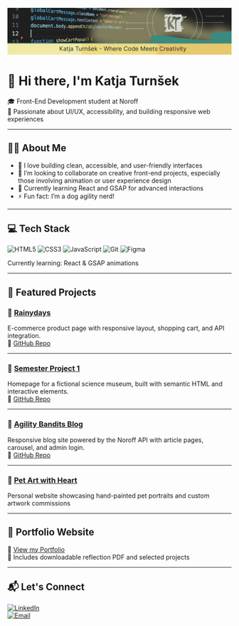 ![Katja Turnšek GitHub Banner](assets/images/katja-turnsek-dev-banner.webp)

# 👋 Hi there, I'm Katja Turnšek

🎓 Front-End Development student at Noroff  
🎨 Passionate about UI/UX, accessibility, and building responsive web experiences

---

## 👩‍💻 About Me

- 💬 I love building clean, accessible, and user-friendly interfaces  
- 👯 I’m looking to collaborate on creative front-end projects, especially those involving animation or user experience design  
- 🌱 Currently learning React and GSAP for advanced interactions  
- ⚡ Fun fact: I’m a dog agility nerd!

---

## 💻 Tech Stack

![HTML5](https://img.shields.io/badge/-HTML5-E34F26?logo=html5&logoColor=fff)
![CSS3](https://img.shields.io/badge/-CSS3-1572B6?logo=css3&logoColor=fff)
![JavaScript](https://img.shields.io/badge/-JavaScript-F7DF1E?logo=javascript&logoColor=000)
![Git](https://img.shields.io/badge/-Git-F05032?logo=git&logoColor=fff)
![Figma](https://img.shields.io/badge/-Figma-000000?logo=figma&logoColor=white)

Currently learning: React & GSAP animations

---

## 🌟 Featured Projects

### 🧥 [Rainydays](https://norofffeu.github.io/html-css-course-assignment-KatjaTurnsek/)
E-commerce product page with responsive layout, shopping cart, and API integration.  
🔗 [GitHub Repo](https://github.com/NoroffFEU/html-css-course-assignment-KatjaTurnsek)

---

### 🧪 [Semester Project 1](https://katjaturnsek.github.io/Semester-project-1/)
Homepage for a fictional science museum, built with semantic HTML and interactive elements.  
🔗 [GitHub Repo](https://github.com/KatjaTurnsek/Semester-project-1)

---

### 🐶 [Agility Bandits Blog](https://agilitybandits-centre.netlify.app)
Responsive blog site powered by the Noroff API with article pages, carousel, and admin login.  
🔗 [GitHub Repo](https://github.com/NoroffFEU/FED1-PE1-KatjaTurnsek)

---

### 🎨 [Pet Art with Heart](https://www.pet-art.net)
Personal website showcasing hand-painted pet portraits and custom artwork commissions

---

## 🧰 Portfolio Website

📁 [View my Portfolio](https://katjaturnsek.github.io/portfolio-noroff/)  
📝 Includes downloadable reflection PDF and selected projects

---

## 📬 Let's Connect

[![LinkedIn](https://img.shields.io/badge/-LinkedIn-0077B5?logo=linkedin&logoColor=white)](https://www.linkedin.com/in/katja-turnsek-943a45328)  
[![Email](https://img.shields.io/badge/-Email-D14836?logo=gmail&logoColor=white)](mailto:katja@pet-art.net)
